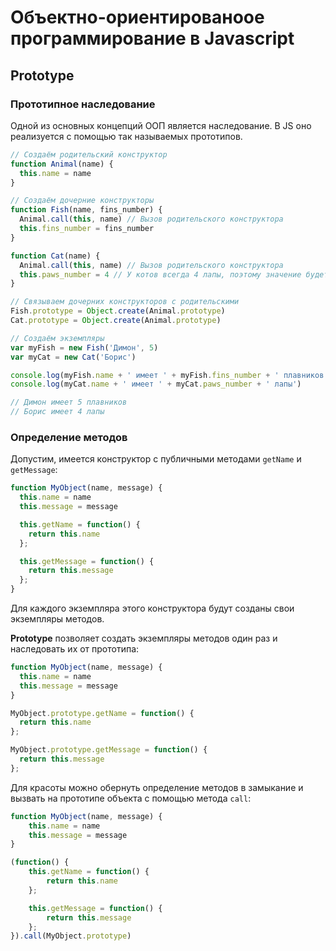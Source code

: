 # Объектно-ориентированоое программирование в Javascript
## Prototype
### Прототипное наследование
Одной из основных концепций ООП является наследование. В JS оно реализуется с помощью так называемых прототипов.
```javascript
// Создаём родительский конструктор
function Animal(name) {
  this.name = name
}

// Создаём дочерние конструкторы
function Fish(name, fins_number) {
  Animal.call(this, name) // Вызов родительского конструктора
  this.fins_number = fins_number
}

function Cat(name) {
  Animal.call(this, name) // Вызов родительского конструктора
  this.paws_number = 4 // У котов всегда 4 лапы, поэтому значение будет по умолчанию
}

// Связываем дочерних конструкторов с родительскими
Fish.prototype = Object.create(Animal.prototype)
Cat.prototype = Object.create(Animal.prototype)

// Создаём экземпляры
var myFish = new Fish('Димон', 5)
var myCat = new Cat('Борис')

console.log(myFish.name + ' имеет ' + myFish.fins_number + ' плавников')
console.log(myCat.name + ' имеет ' + myCat.paws_number + ' лапы')

// Димон имеет 5 плавников
// Борис имеет 4 лапы
```
### Определение методов
Допустим, имеется конструктор с публичными методами `getName` и `getMessage`:
```javascript
function MyObject(name, message) {
  this.name = name
  this.message = message

  this.getName = function() {
    return this.name
  };

  this.getMessage = function() {
    return this.message
  };
}
```
Для каждого экземпляра этого конструктора будут созданы свои экземпляры методов.

**Prototype** позволяет создать экземпляры методов один раз и наследовать их от прототипа:
```javascript
function MyObject(name, message) {
  this.name = name
  this.message = message
}

MyObject.prototype.getName = function() {
  return this.name
};

MyObject.prototype.getMessage = function() {
  return this.message
};
```
Для красоты можно обернуть определение методов в замыкание и вызвать на прототипе объекта с помощью метода `call`:
```javascript
function MyObject(name, message) {
    this.name = name
    this.message = message
}

(function() {
    this.getName = function() {
        return this.name
    };

    this.getMessage = function() {
        return this.message
    };
}).call(MyObject.prototype)
```